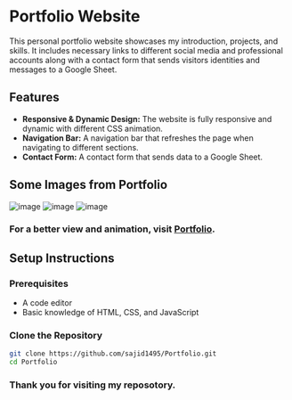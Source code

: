 # Portfolio Website

This personal portfolio website showcases my introduction, projects, and skills. It includes necessary links to different social media and professional accounts along with a contact form that sends visitors identities and messages to a Google Sheet.
## Features

- **Responsive & Dynamic Design:** The website is fully responsive and dynamic with different CSS animation.
- **Navigation Bar:** A navigation bar that refreshes the page when navigating to different sections.
- **Contact Form:** A contact form that sends data to a Google Sheet.

## Some Images from Portfolio

![image](https://github.com/user-attachments/assets/9df95958-1262-4435-90d2-431b915ab62c)
![image](https://github.com/user-attachments/assets/f5fcc1f5-d93f-4cb0-a308-26d7cfc5a60a)
![image](https://github.com/user-attachments/assets/69e3e84b-f6bc-4568-a423-363eac554683)

### For a better view and animation, visit [Portfolio](https://portfolioofsajid.netlify.app/).


## Setup Instructions

### Prerequisites

- A code editor
- Basic knowledge of HTML, CSS, and JavaScript

### Clone the Repository

```bash
git clone https://github.com/sajid1495/Portfolio.git
cd Portfolio
```

### Thank you for visiting my reposotory.
